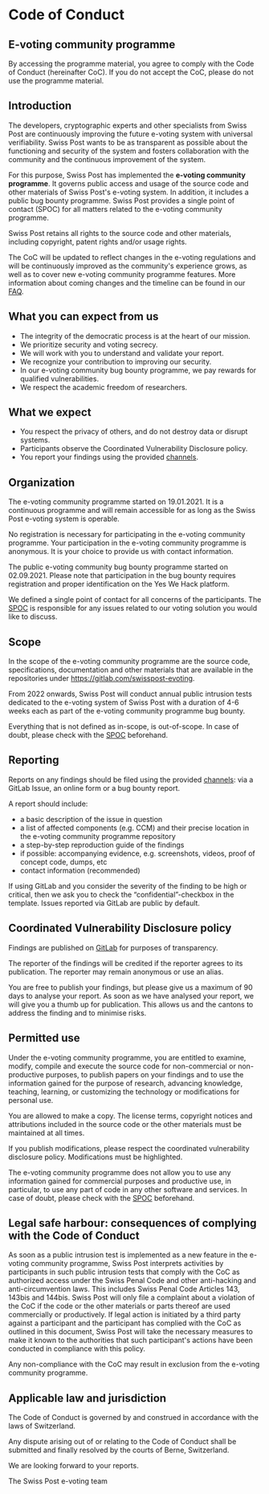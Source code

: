 # Code of Conduct

## E-voting community programme

By accessing the programme material, you agree to comply with the Code of Conduct (hereinafter CoC). If you do not accept the CoC, please do not use the programme material.

## Introduction

The developers, cryptographic experts and other specialists from Swiss Post are continuously improving the future e-voting system with universal verifiability. Swiss Post wants to be as transparent as possible about the functioning and security of the system and fosters collaboration with the community and the continuous improvement of the system.

For this purpose, Swiss Post has implemented the **e-voting community programme**. It governs public access and usage of the source code and other materials of Swiss Post's e-voting system. In addition, it includes a public bug bounty programme. Swiss Post provides a single point of contact (SPOC) for all matters related to the e-voting community programme.

Swiss Post retains all rights to the source code and other materials, including copyright, patent rights and/or usage rights.

The CoC will be updated to reflect changes in the e-voting regulations and will be continuously improved as the community's experience grows, as well as to cover new e-voting community programme features. More information about coming changes and the timeline can be found in our [FAQ](https://evoting-community.post.ch/en/help-and-contact/faq).

## What you can expect from us

- The integrity of the democratic process is at the heart of our mission.
- We prioritize security and voting secrecy.
- We will work with you to understand and validate your report.
- We recognize your contribution to improving our security.
- In our e-voting community bug bounty programme, we pay rewards for qualified vulnerabilities.
- We respect the academic freedom of researchers.

## What we expect

- You respect the privacy of others, and do not destroy data or disrupt systems.
- Participants observe the Coordinated Vulnerability Disclosure policy.
- You report your findings using the provided [channels](https://evoting-community.post.ch/en/contributions).

## Organization

The e-voting community programme started on 19.01.2021. It is a continuous programme and will remain accessible for as long as the Swiss Post e-voting system is operable.

No registration is necessary for participating in the e-voting community programme. Your participation in the e-voting community programme is anonymous. It is your choice to provide us with contact information.

The public e-voting community bug bounty programme started on 02.09.2021. Please note that participation in the bug bounty requires registration and proper identification on the Yes We Hack platform.

We defined a single point of contact for all concerns of the participants. The [SPOC](https://evoting-community.post.ch/en/help-and-contact/support#contact) is responsible for any issues related to our voting solution you would like to discuss.

## Scope

In the scope of the e-voting community programme are the source code, specifications, documentation and other materials that are available in the repositories under <https://gitlab.com/swisspost-evoting>.

From 2022 onwards, Swiss Post will conduct annual public intrusion tests dedicated to the e-voting system of Swiss Post with a duration of 4-6 weeks each as part of the e-voting community programme bug bounty.

Everything that is not defined as in-scope, is out-of-scope. In case of doubt, please check with the [SPOC](https://evoting-community.post.ch/en/help-and-contact/support#contact) beforehand.

## Reporting

Reports on any findings should be filed using the provided [channels](https://evoting-community.post.ch/en/contributions): via a GitLab Issue, an online form or a bug bounty report.

A report should include:

- a basic description of the issue in question
- a list of affected components (e.g. CCM) and their precise location in the e-voting community programme repository
- a step-by-step reproduction guide of the findings
- if possible: accompanying evidence, e.g. screenshots, videos, proof of concept code, dumps, etc
- contact information (recommended)

If using GitLab and you consider the severity of the finding to be high or critical, then we ask you to check the “confidential”-checkbox in the template. Issues reported via GitLab are public by default.

## Coordinated Vulnerability Disclosure policy

Findings are published on [GitLab](https://gitlab.com/swisspost-evoting) for purposes of transparency.

The reporter of the findings will be credited if the reporter agrees to its publication. The reporter may remain anonymous or use an alias.

You are free to publish your findings, but please give us a maximum of 90 days to analyse your report. As soon as we have analysed your report, we will give you a thumb up for publication. This allows us and the cantons to address the finding and to minimise risks.

## Permitted use

Under the e-voting community programme, you are entitled to examine, modify, compile and execute the source code for non-commercial or non-productive purposes, to publish papers on your findings and to use the information gained for the purpose of research, advancing knowledge, teaching, learning, or customizing the technology or modifications for personal use.

You are allowed to make a copy. The license terms, copyright notices and attributions included in the source code or the other materials must be maintained at all times.

If you publish modifications, please respect the coordinated vulnerability disclosure policy. Modifications must be highlighted.

The e-voting community programme does not allow you to use any information gained for commercial purposes and productive use, in particular, to use any part of code in any other software and services. In case of doubt, please check with the [SPOC](https://evoting-community.post.ch/en/help-and-contact/support#contact) beforehand.

## Legal safe harbour: consequences of complying with the Code of Conduct

As soon as a public intrusion test is implemented as a new feature in the e-voting community programme, Swiss Post interprets activities by participants in such public intrusion tests that comply with the CoC as authorized access under the Swiss Penal Code and other anti-hacking and anti-circumvention laws. This includes Swiss Penal Code Articles 143, 143bis and 144bis. Swiss Post will only file a complaint about a violation of the CoC if the code or the other materials or parts thereof are used commercially or productively. If legal action is initiated by a third party against a participant and the participant has complied with the CoC as outlined in this document, Swiss Post will take the necessary measures to make it known to the authorities that such participant's actions have been conducted in compliance with this policy.

Any non-compliance with the CoC may result in exclusion from the e-voting community programme.

## Applicable law and jurisdiction

The Code of Conduct is governed by and construed in accordance with the laws of Switzerland.

Any dispute arising out of or relating to the Code of Conduct shall be submitted and finally resolved by the courts of Berne, Switzerland.

We are looking forward to your reports.

The Swiss Post e-voting team
